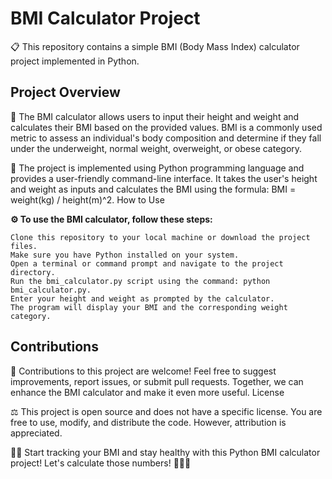 # **BMI Calculator Project**

📋 This repository contains a simple BMI (Body Mass Index) calculator project implemented in Python.

## **Project Overview**

🔢 The BMI calculator allows users to input their height and weight and calculates their BMI based on the provided values. BMI is a commonly used metric to assess an individual's body composition and determine if they fall under the underweight, normal weight, overweight, or obese category.

📝 The project is implemented using Python programming language and provides a user-friendly command-line interface. It takes the user's height and weight as inputs and calculates the BMI using the formula: BMI = weight(kg) / height(m)^2.
How to Use

**⚙️ To use the BMI calculator, follow these steps:**

    Clone this repository to your local machine or download the project files.
    Make sure you have Python installed on your system.
    Open a terminal or command prompt and navigate to the project directory.
    Run the bmi_calculator.py script using the command: python bmi_calculator.py.
    Enter your height and weight as prompted by the calculator.
    The program will display your BMI and the corresponding weight category.

## **Contributions**

🤝 Contributions to this project are welcome! Feel free to suggest improvements, report issues, or submit pull requests. Together, we can enhance the BMI calculator and make it even more useful.
License

⚖️ This project is open source and does not have a specific license. You are free to use, modify, and distribute the code. However, attribution is appreciated.

🏋️‍♀️ Start tracking your BMI and stay healthy with this Python BMI calculator project! Let's calculate those numbers! 💪🔢✨
